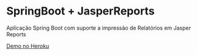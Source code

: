 # SpringBoot + JasperReports

Aplicação Spring Boot com suporte a impressão de Relatórios em Jasper Reports

[Demo no Heroku](https://springjasper.herokuapp.com/)

